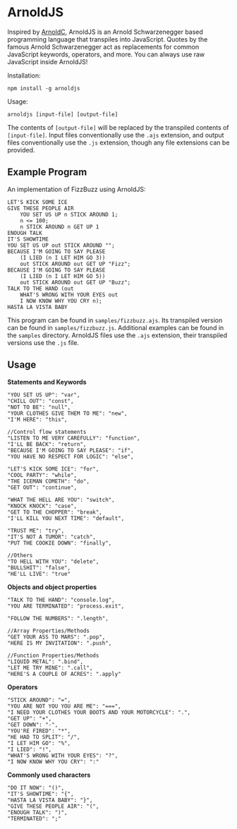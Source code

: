 ArnoldJS
==============

Inspired by [ArnoldC](https://github.com/lhartikk/ArnoldC), ArnoldJS is an Arnold Schwarzenegger based programming
language that transpiles into JavaScript. Quotes by the famous Arnold Schwarzenegger act as replacements for common
JavaScript keywords, operators, and more. You can always use raw JavaScript inside ArnoldJS!

Installation:

`npm install -g arnoldjs`

Usage:

`arnoldjs [input-file] [output-file]`

The contents of `[output-file]` will be replaced by the transpiled contents of `[input-file]`.
Input files conventionally use the `.ajs` extension, and output files conventionally use the `.js` extension, though
any file extensions can be provided.

Example Program
----------------

An implementation of FizzBuzz using ArnoldJS:

    LET'S KICK SOME ICE
    GIVE THESE PEOPLE AIR
        YOU SET US UP n STICK AROUND 1;
        n <= 100;
        n STICK AROUND n GET UP 1
    ENOUGH TALK
    IT'S SHOWTIME
    YOU SET US UP out STICK AROUND "";
    BECAUSE I'M GOING TO SAY PLEASE
        (I LIED (n I LET HIM GO 3))
        out STICK AROUND out GET UP "Fizz";
    BECAUSE I'M GOING TO SAY PLEASE
        (I LIED (n I LET HIM GO 5))
        out STICK AROUND out GET UP "Buzz";
    TALK TO THE HAND (out
        WHAT'S WRONG WITH YOUR EYES out
        I NOW KNOW WHY YOU CRY n);
    HASTA LA VISTA BABY

This program can be found in `samples/fizzbuzz.ajs`. Its transpiled version can be found in `samples/fizzbuzz.js`.
Additional examples can be found in the `samples` directory. ArnoldJS files use the `.ajs` extension, their transpiled
versions use the `.js` file.

Usage
--------------

**Statements and Keywords**

    "YOU SET US UP": "var",
    "CHILL OUT": "const",
    "NOT TO BE": "null",
    "YOUR CLOTHES GIVE THEM TO ME": "new",
    "I'M HERE": "this",

    //Control flow statements
    "LISTEN TO ME VERY CAREFULLY": "function",
    "I'LL BE BACK": "return",
    "BECAUSE I'M GOING TO SAY PLEASE": "if",
    "YOU HAVE NO RESPECT FOR LOGIC": "else",

    "LET'S KICK SOME ICE": "for",
    "COOL PARTY": "while",
    "THE ICEMAN COMETH": "do",
    "GET OUT": "continue",

    "WHAT THE HELL ARE YOU": "switch",
    "KNOCK KNOCK": "case",
    "GET TO THE CHOPPER": "break",
    "I'LL KILL YOU NEXT TIME": "default",

    "TRUST ME": "try",
    "IT'S NOT A TUMOR": "catch",
    "PUT THE COOKIE DOWN": "finally",

    //Others
    "TO HELL WITH YOU": "delete",
    "BULLSHIT": "false",
    "HE'LL LIVE": "true"
    
**Objects and object properties**

    "TALK TO THE HAND": "console.log",
    "YOU ARE TERMINATED": "process.exit",
    
    "FOLLOW THE NUMBERS": ".length",
    
    //Array Properties/Methods
    "GET YOUR ASS TO MARS": ".pop",
    "HERE IS MY INVITATION": ".push",
    
    //Function Properties/Methods
    "LIQUID METAL": ".bind",
    "LET ME TRY MINE": ".call",
    "HERE'S A COUPLE OF ACRES": ".apply"
    
**Operators**

    "STICK AROUND": "=",
    "YOU ARE NOT YOU YOU ARE ME": "===",
    "I NEED YOUR CLOTHES YOUR BOOTS AND YOUR MOTORCYCLE": ".",
    "GET UP": "+",
    "GET DOWN": "-",
    "YOU'RE FIRED": "*",
    "HE HAD TO SPLIT": "/",
    "I LET HIM GO": "%",
    "I LIED": "!",
    "WHAT'S WRONG WITH YOUR EYES": "?",
    "I NOW KNOW WHY YOU CRY": ":"

**Commonly used characters**

    "DO IT NOW": "()",
    "IT'S SHOWTIME": "{",
    "HASTA LA VISTA BABY": "}",
    "GIVE THESE PEOPLE AIR": "(",
    "ENOUGH TALK": ")",
    "TERMINATED": ";"
